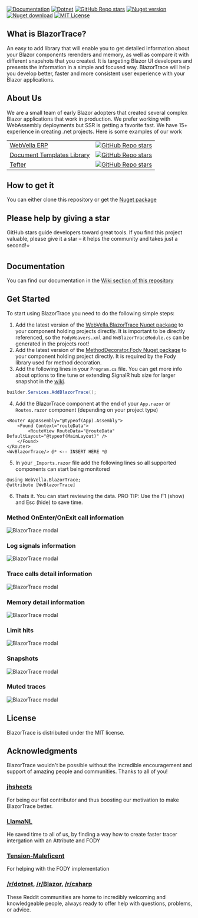 ﻿[![Documentation](https://img.shields.io/badge/Documentation-blue?style=for-the-badge)](https://github.com/WebVella/WebVella.BlazorTrace/wiki)
[![Dotnet](https://img.shields.io/badge/platform-.NET-blue?style=for-the-badge)](https://www.nuget.org/packages/WebVella.BlazorTrace)
[![GitHub Repo stars](https://img.shields.io/github/stars/WebVella/WebVella.BlazorTrace?style=for-the-badge)](https://github.com/WebVella/WebVella.BlazorTrace/stargazers)
[![Nuget version](https://img.shields.io/nuget/v/WebVella.BlazorTrace?style=for-the-badge)](https://www.nuget.org/packages/WebVella.BlazorTrace)
[![Nuget download](https://img.shields.io/nuget/dt/WebVella.BlazorTrace?style=for-the-badge)](https://www.nuget.org/packages/WebVella.BlazorTrace)
[![MIT License](https://img.shields.io/badge/License-MIT-green.svg?style=for-the-badge)](https://github.com/WebVella/WebVella.BlazorTrace/blob/main/LICENSE)

## What is BlazorTrace?
An easy to add library that will enable you to get detailed information about your Blazor components rerenders and memory, as well as compare it with different snapshots that you created. It is targeting Blazor UI developers and presents the information in a simple and focused way. BlazorTrace will help you develop better, faster and more consistent user experience with your Blazor applications.

## About Us
We are a small team of early Blazor adopters that created several complex Blazor applications that work in production. We prefer working with WebAssembly deployments but SSR is getting a favorite fast. We have 15+ experience in creating .net projects. Here is some examples of our work

| | |
|---|---|
| [WebVella ERP](https://github.com/WebVella/WebVella-ERP) | [![GitHub Repo stars](https://img.shields.io/github/stars/WebVella/WebVella-ERP?style=for-the-badge)](https://github.com/WebVella/WebVella-ERP/stargazers) | [![Nuget download](https://img.shields.io/nuget/dt/WebVella.ERP?style=for-the-badge)](https://www.nuget.org/packages/WebVella.ERP)
| [Document Templates Library](https://github.com/WebVella/WebVella.DocumentTemplates) | [![GitHub Repo stars](https://img.shields.io/github/stars/WebVella/WebVella.DocumentTemplates?style=for-the-badge)](https://github.com/WebVella/WebVella.DocumentTemplates/stargazers) | [![Nuget download](https://img.shields.io/nuget/dt/WebVella.DocumentTemplates?style=for-the-badge)](https://www.nuget.org/packages/WebVella.DocumentTemplates)
| [Tefter](https://github.com/WebVella/WebVella.Tefter) | [![GitHub Repo stars](https://img.shields.io/github/stars/WebVella/WebVella.Tefter?style=for-the-badge)](https://github.com/WebVella/WebVella.Tefter/stargazers) | [![Nuget download](https://img.shields.io/nuget/dt/WebVella.Tefter?style=for-the-badge)](https://www.nuget.org/packages/WebVella.Tefter)

## How to get it
You can either clone this repository or get the [Nuget package](https://www.nuget.org/packages/WebVella.BlazorTrace)

## Please help by giving a star
GitHub stars guide developers toward great tools. If you find this project valuable, please give it a star – it helps the community and takes just a second!⭐

## Documentation
You can find our documentation in the [Wiki section of this repository](https://github.com/WebVella/WebVella.BlazorTrace/wiki)

## Get Started
To start using BlazorTrace you need to do the following simple steps:

1. Add the latest version of the [WebVella.BlazorTrace Nuget package](https://www.nuget.org/packages/WebVella.BlazorTrace) to your component holding projects directly. It is important to be directly referenced, so the ```FodyWeavers.xml``` and ```WvBlazorTraceModule.cs``` can be generated in the projects root!
2. Add the latest version of the [MethodDecorator.Fody Nuget package](https://www.nuget.org/packages/MethodDecorator.Fody) to your component holding project directly. It is required by the Fody library used for method decoration.
3. Add the following lines in your ```Program.cs``` file. You can get more info about options to fine tune or extending SignalR hub size for larger snapshot in the [wiki](https://github.com/WebVella/WebVella.BlazorTrace/wiki).

``` csharp
builder.Services.AddBlazorTrace();
```
4. Add the BlazorTrace component at the end of your ```App.razor``` or ```Routes.razor``` component (depending on your project type)

``` razor
<Router AppAssembly="@typeof(App).Assembly">
    <Found Context="routeData">
        <RouteView RouteData="@routeData" DefaultLayout="@typeof(MainLayout)" />
    </Found>
</Router>
<WvBlazorTrace/> @* <-- INSERT HERE *@
```
5. In your ```_Imports.razor``` file add the following lines so all supported components can start being monitored

``` razor
@using WebVella.BlazorTrace;
@attribute [WvBlazorTrace]
```
6. Thats it. You can start reviewing the data. PRO TIP: Use the F1 (show) and Esc (hide) to save time.

### Method OnEnter/OnExit call information

![BlazorTrace modal](https://github.com/WebVella/WebVella.BlazorTrace/blob/main/images/trace-modal-methods.png)

### Log signals information

![BlazorTrace modal](https://github.com/WebVella/WebVella.BlazorTrace/blob/main/images/trace-modal-signals.png)

### Trace calls detail information

![BlazorTrace modal](https://github.com/WebVella/WebVella.BlazorTrace/blob/main/images/trace-list-modal.png)

### Memory detail information

![BlazorTrace modal](https://github.com/WebVella/WebVella.BlazorTrace/blob/main/images/memory-modal.png)

### Limit hits

![BlazorTrace modal](https://github.com/WebVella/WebVella.BlazorTrace/blob/main/images/limits-modal.png)

### Snapshots

![BlazorTrace modal](https://github.com/WebVella/WebVella.BlazorTrace/blob/main/images/trace-modal-snapshots.png)

### Muted traces

![BlazorTrace modal](https://github.com/WebVella/WebVella.BlazorTrace/blob/main/images/trace-modal-muted.png)

## License
BlazorTrace is distributed under the MIT license.

## Acknowledgments
BlazorTrace wouldn't be possible without the incredible encouragement and support of amazing people and communities. Thanks to all of you!

### [jhsheets](https://github.com/jhsheets)
For being our fist contributor and thus boosting our motivation to make BlazorTrace better.

### [LlamaNL](https://www.reddit.com/user/LlamaNL/)
He saved time to all of us, by finding a way how to create faster tracer intergation with an Attribute and FODY

### [Tension-Maleficent](https://www.reddit.com/user/Tension-Maleficent/)
For helping with the FODY implementation

### [/r/dotnet](https://www.reddit.com/r/dotnet/), [/r/Blazor](https://www.reddit.com/r/Blazor/), [/r/csharp](https://www.reddit.com/r/csharp/)
These Reddit communities are home to incredibly welcoming and knowledgeable people, always ready to offer help with questions, problems, or advice. 

